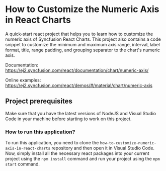 # How to Customize the Numeric Axis in React Charts

A quick-start react project that helps you to learn how to customize the numeric axis of Syncfusion React Charts. This project also contains a code snippet to customize the minimum and maximum axis range, interval, label format, title, range padding, and grouping separator to the chart's numeric axis.

Documentation: https://ej2.syncfusion.com/react/documentation/chart/numeric-axis/

Online examples: https://ej2.syncfusion.com/react/demos/#/material/chart/numeric-axis

## Project prerequisites

Make sure that you have the latest versions of NodeJS and Visual Studio Code in your machine before starting to work on this project.

### How to run this application?

To run this application, you need to clone the `how-to-customize-numeric-axis-in-react-charts` repository and then open it in Visual Studio Code. Now, simply install all the necessary react packages into your current project using the `npm install` command and run your project using the `npm start` command.
